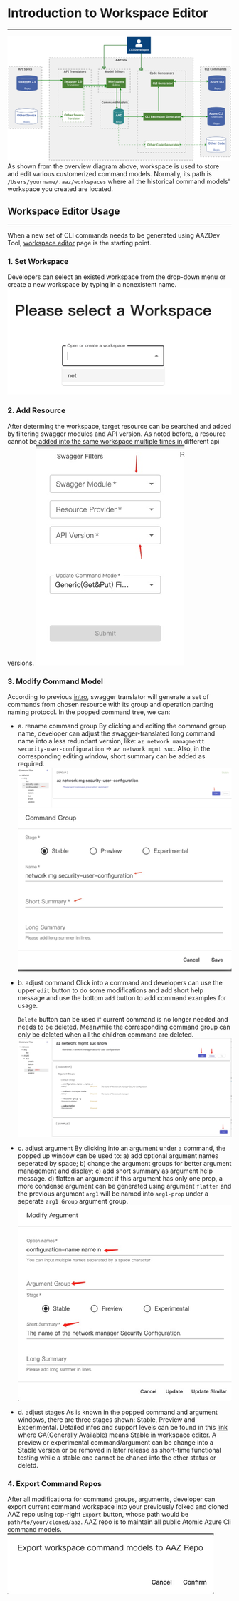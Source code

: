 # Introduction to Workspace Editor
---
![Architecture](./architecture.svg)
As shown from the overview diagram above, workspace is used to store and edit various customerized command models. Normally, its path is `/Users/yourname/.aaz/workspaces` where all the historical command models' workspace you created are located.
## Workspace Editor Usage
---
When a new set of CLI commands needs to be generated using AAZDev Tool, [workspace editor](#/Workspace) page is the starting point. 
### 1. Set Workspace
Developers can select an existed workspace from the drop-down menu or create a new workspace by typing in a nonexistent name. 
![workspace](./workspace.png)

### 2. Add Resource
After determing the workspace, target resource can be searched and added by filtering swagger modules and API version. As noted before, a resource cannot be added into the same workspace multiple times in different api versions.
![workspace](./add_resource.png)

### 3. Modify Command Model
According to previous [intro](#/Documents), swagger translator will generate a set of commands from chosen resource with its group and operation parting naming protocol. In the popped command tree, we can: 
- a. rename command group
  By clicking and editing the command group name, developer can adjust the swagger-translated long command name into a less redundant version, like: `az network managmentt security-user-configuration` -> `az network mgmt suc`. Also, in the corresponding editing window, short summary can be added as required.
  ![workspace](./group_edit.png)
  ![workspace](./group_edit1.png)
- b. adjust command
  Click into a command and developers can use the upper `edit` button to do some modifications and add short help message and use the bottom `add` button to add command examples for usage. 

  `Delete` button can be used if current command is no longer needed and needs to be deleted. Meanwhile the corresponding command group can only be deleted when all the children command are deleted. 
  ![workspace](./command_edit.png)
- c. adjust argument
  By clicking into an argument under a command, the popped up window can be used to: a) add optional argument names seperated by space; b) change the argument groups for better argument management and display; c) add short summary as argument help message. d) flatten an argument
  if this argument has only one prop, a more condense argument can be generated using argument `flatten` and the previous argument `arg1` will be named into `arg1-prop` under a seperate `arg1 Group` argument group.
  ![workspace](./argument_edit.png)
- d. adjust stages
  As is known in the popped command and argument windows, there are three stages shown: Stable, Preview and Experimental. Detailed infos and support levels can be found in this [link](https://docs.microsoft.com/en-us/cli/azure/reference-types-and-status#what-is-reference-status) where GA(Generally Available) means Stable in workspace editor. A preview or experimental command/argument can be change into a Stable version or be removed in later release as short-time functional testing while a stable one cannot be chaned into the other status or deletd. 

### 4. Export Command Repos
After all modificationa for command groups, arguments, developer can export current command workspace into your previously folked and cloned AAZ repo using top-right `Export` button, whose path would be `path/to/your/cloned/aaz`. AAZ repo is to maintain all public Atomic Azure Cli command models.
![workspace](./export.png)